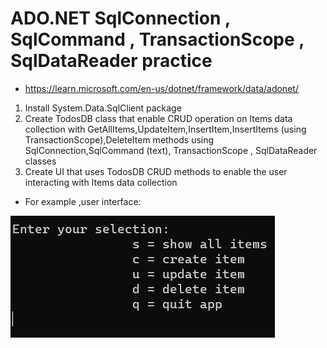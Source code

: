﻿# ADO.NET SqlConnection , SqlCommand , TransactionScope , SqlDataReader practice

* https://learn.microsoft.com/en-us/dotnet/framework/data/adonet/

1. Install System.Data.SqlClient package
2. Create TodosDB class that enable CRUD operation on Items data collection 
	with GetAllItems,UpdateItem,InsertItem,InsertItems (using TransactionScope),DeleteItem methods using SqlConnection,SqlCommand (text), TransactionScope , SqlDataReader classes
3. Create UI that uses TodosDB CRUD methods to enable the user interacting with Items data collection 

* For example ,user interface:
<img src="./UI.png"/>

